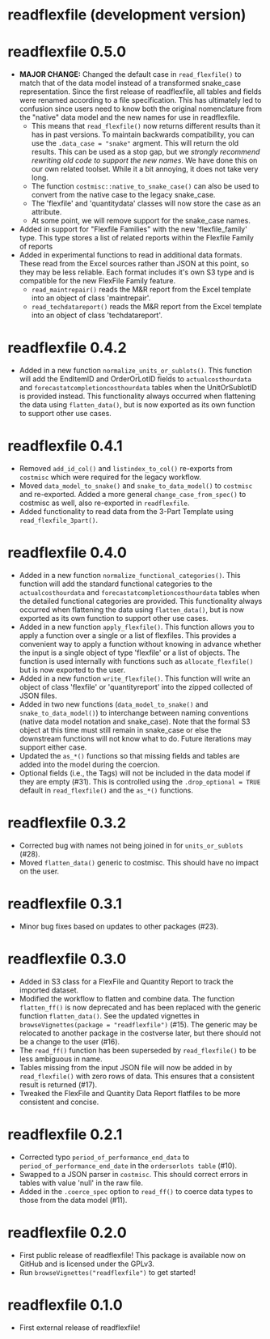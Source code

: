 # readflexfile (development version)

# readflexfile 0.5.0

* **MAJOR CHANGE:** Changed the default case in `read_flexfile()` to match that of the data model instead of a transformed snake_case representation. Since the first release of readflexfile, all tables and fields were renamed according to a file specification. This has ultimately led to confusion since users need to know both the original nomenclature from the "native" data model and the new names for use in readflexfile.
  * This means that `read_flexfile()` now returns different results than it has in past versions. To maintain backwards compatibility, you can use the `.data_case = "snake"` argment. This will return the old results. This can be used as a stop gap, but we *strongly recommend rewriting old code to support the new names*. We have done this on our own related toolset. While it a bit annoying, it does not take very long.
  * The function `costmisc::native_to_snake_case()` can also be used to convert from the native case to the legacy snake_case.
  * The 'flexfile' and 'quantitydata' classes will now store the case as an attribute.
  * At some point, we will remove support for the snake_case names.
* Added in support for "Flexfile Families" with the new 'flexfile_family' type. This type stores a list of related reports within the Flexfile Family of reports
* Added in experimental functions to read in additional data formats. These read from the Excel sources rather than JSON at this point, so they may be less reliable. Each format includes it's own S3 type and is compatible for the new FlexFile Family feature.
  * `read_maintrepair()` reads the M&R report from the Excel template into an object of class 'maintrepair'.
  * `read_techdatareport()` reads the M&R report from the Excel template into an object of class 'techdatareport'.

# readflexfile 0.4.2

* Added in a new function `normalize_units_or_sublots()`. This function will add the EndItemID and OrderOrLotID fields to `actualcosthourdata` and `forecastatcompletioncosthourdata` tables when the UnitOrSublotID is provided instead. This functionality always occurred when flattening the data using `flatten_data()`, but is now exported as its own function to support other use cases.

# readflexfile 0.4.1

* Removed `add_id_col()` and `listindex_to_col()` re-exports from `costmisc` which were required for the legacy workflow.
* Moved `data_model_to_snake()` and `snake_to_data_model()` to `costmisc` and re-exported. Added a more general `change_case_from_spec()` to costmisc as well, also re-exported in `readflexfile`.
* Added functionality to read data from the 3-Part Template using `read_flexfile_3part()`.

# readflexfile 0.4.0

* Added in a new function `normalize_functional_categories()`. This function will add the standard functional categories to the `actualcosthourdata` and `forecastatcompletioncosthourdata` tables when the detailed functional categories are provided. This functionality always occurred when flattening the data using `flatten_data()`, but is now exported as its own function to support other use cases.
* Added in a new function `apply_flexfile()`. This function allows you to apply a function over a single or a list of flexfiles. This provides a convenient way to apply a function without knowing in advance whether the input is a single object of type 'flexfile' or a list of objects. The function is used internally with functions such as `allocate_flexfile()` but is now exported to the user.
* Added in a new function `write_flexfile()`. This function will write an object of class 'flexfile' or 'quantityreport' into the zipped collected of JSON files.
* Added in two new functions (`data_model_to_snake()` and `snake_to_data_model()`) to interchange between naming conventions (native data model notation and snake_case). Note that the formal S3 object at this time must still remain in snake_case or else the downstream functions will not know what to do. Future iterations may support either case.
* Updated the `as_*()` functions so that missing fields and tables are added into the model during the coercion.
* Optional fields (i.e., the Tags) will not be included in the data model if they are empty (#31). This is controlled using the `.drop_optional = TRUE` default in `read_flexfile()` and the `as_*()` functions.

# readflexfile 0.3.2

* Corrected bug with names not being joined in for `units_or_sublots` (#28).
* Moved `flatten_data()` generic to costmisc. This should have no impact on the user.

# readflexfile 0.3.1

* Minor bug fixes based on updates to other packages (#23).

# readflexfile 0.3.0

* Added in S3 class for a FlexFile and Quantity Report to track the imported dataset.
* Modified the workflow to flatten and combine data. The function `flatten_ff()` is now deprecated and has been replaced with the generic function `flatten_data()`. See the updated vignettes in `browseVignettes(package = "readflexfile")` (#15). The generic may be relocated to another package in the costverse later, but there should not be a change to the user (#16).
* The `read_ff()` function has been superseded by `read_flexfile()` to be less ambiguous in name.
* Tables missing from the input JSON file will now be added in by `read_flexfile()` with zero rows of data. This ensures that a consistent result is returned (#17).
* Tweaked the FlexFile and Quantity Data Report flatfiles to be more consistent and concise.

# readflexfile 0.2.1

* Corrected typo `period_of_performance_end_data` to `period_of_performance_end_date` in the `ordersorlots table` (#10).
* Swapped to a JSON parser in `costmisc`. This should correct errors in tables with value 'null' in the raw file.
* Added in the `.coerce_spec` option to `read_ff()` to coerce data types to those from the data model (#11).

# readflexfile 0.2.0

* First public release of readflexfile! This package is available now on GitHub and
is licensed under the GPLv3.
* Run `browseVignettes("readflexfile")` to get started!


# readflexfile 0.1.0

* First external release of readflexfile!
